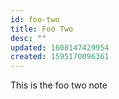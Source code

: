 ```yaml
---
id: foo-two
title: Foo Two
desc: ""
updated: 1608147429954
created: 1595170096361
---
```


This is the foo two note
